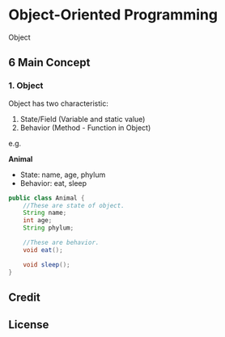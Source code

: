 # Object-Oriented Programming
Object

## 6 Main Concept

### 1. Object

Object has two characteristic:
1. State/Field (Variable and static value) 
2. Behavior (Method - Function in Object)

e.g. 

**Animal**
- State: name, age, phylum
- Behavior: eat, sleep

```Java
public class Animal {
    //These are state of object.
    String name;
    int age;
    String phylum;

    //These are behavior.
    void eat();

    void sleep();
}
```



## Credit

## License

